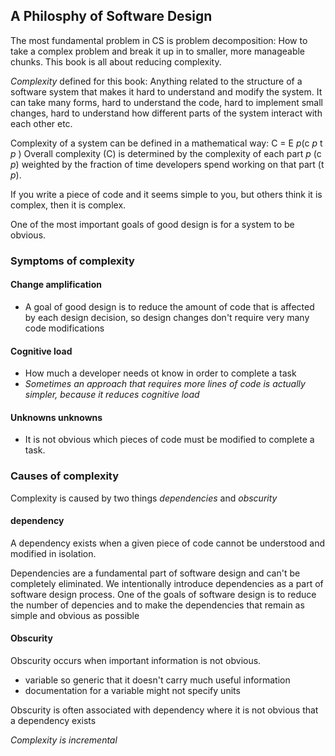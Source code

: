 A Philosphy of Software Design
------------------------------

The most fundamental problem in CS is problem decomposition: How to take a complex problem and break it up in to smaller, more manageable chunks. This book is all about reducing complexity.


*Complexity* defined for this book: Anything related to the structure of a software system that makes it hard to understand and modify the system. It can take many forms, hard to understand the code, hard to implement small changes, hard to understand how different parts of the system interact with each other etc.

Complexity of a system can be defined in a mathematical way: C = E _p_(c _p_ t _p_  ) 
Overall complexity (C) is determined by the complexity of each part *p*  (c _p_) weighted by the fraction of time developers spend working on that part (t _p_).

 If you write a piece of code and it seems simple to you, but others think it is complex, then it is complex.

One of the most important goals of good design is for a system to be obvious.

### Symptoms of complexity

#### Change amplification

- A goal of good design is to reduce the amount of code that is affected by each design decision, so design changes don't require very many code modifications

#### Cognitive load

- How much a developer needs ot know in order to complete a task
- _Sometimes an approach that requires more lines of code is actually simpler, because it reduces cognitive load_

#### Unknowns unknowns

- It is not obvious which pieces of code must be modified to complete a task.


### Causes of complexity

Complexity is caused by two things _dependencies_ and _obscurity_

#### dependency

A dependency exists when a given piece of code cannot be understood and modified in isolation.

Dependencies are a fundamental part of software design and can't be completely eliminated. We intentionally introduce dependencies as a part of software design process. One of the goals of software design is to reduce the number of depencies and to make the dependencies that remain as simple and obvious as possible

#### Obscurity

Obscurity occurs when important information is not obvious.
- variable so generic that it doesn't carry much useful information
- documentation for a variable might not specify units

Obscurity is often associated with dependency where it is not obvious that a dependency exists


*Complexity is incremental* 




